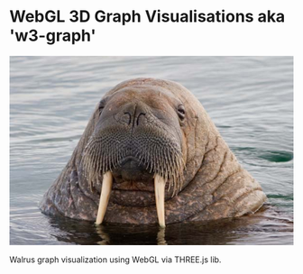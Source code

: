 # WebGL 3D Graph Visualisations aka 'w3-graph'

![Walrus](https://github.com/Bplotka/w3-graph/blob/master/doc/walrus.jpg)

Walrus graph visualization using WebGL via THREE.js lib.


